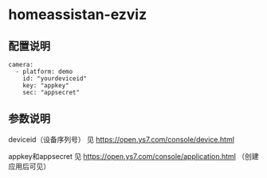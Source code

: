 # homeassistan-ezviz
配置说明
-----------------------------

    camera:
      - platform: demo
        id: "yourdeviceid"
        key: "appkey"
        sec: "appsecret"
    
参数说明   
-----------------------------   
 deviceid（设备序列号） 见 https://open.ys7.com/console/device.html
 
 appkey和appsecret 见 https://open.ys7.com/console/application.html （创建应用后可见）
